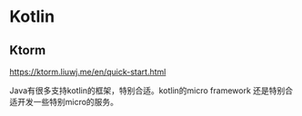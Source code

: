 Kotlin
===

## Ktorm

https://ktorm.liuwj.me/en/quick-start.html


Java有很多支持kotlin的框架，特别合适。kotlin的micro framework 还是特别合适开发一些特别micro的服务。